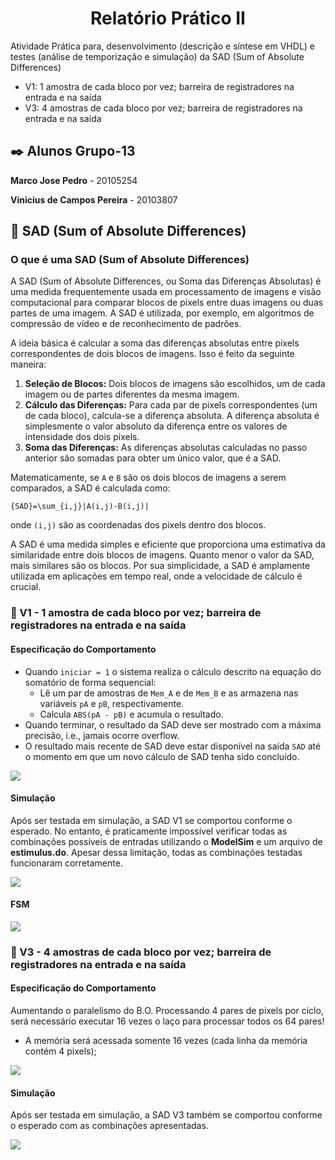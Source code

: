 <h1 align="center">Relatório Prático II</h1>

Atividade Prática para, desenvolvimento (descrição e síntese em VHDL) e testes (análise de temporização e simulação) da SAD  (Sum of Absolute Differences)

* V1: 1 amostra de cada bloco por vez; barreira de registradores na entrada e na saída
* V3: 4 amostras de cada bloco por vez; barreira de registradores na entrada e na saída

## ✒️ Alunos Grupo-13

**Marco Jose Pedro** - 20105254

**Vinicius de Campos Pereira** - 20103807

## 📄 SAD (Sum of Absolute Differences)

### O que é uma SAD (Sum of Absolute Differences)

A SAD (Sum of Absolute Differences, ou Soma das Diferenças Absolutas) é uma medida frequentemente usada em processamento de imagens e visão computacional 
para comparar blocos de pixels entre duas imagens ou duas partes de uma imagem. 
A SAD é utilizada, por exemplo, em algoritmos de compressão de vídeo e de reconhecimento de padrões.

A ideia básica é calcular a soma das diferenças absolutas entre pixels correspondentes de dois blocos de imagens. Isso é feito da seguinte maneira:

1. **Seleção de Blocos:** Dois blocos de imagens são escolhidos, um de cada imagem ou de partes diferentes da mesma imagem.
2. **Cálculo das Diferenças:** Para cada par de pixels correspondentes (um de cada bloco), calcula-se a diferença absoluta. A diferença absoluta é simplesmente o valor absoluto da diferença entre os valores de intensidade dos dois pixels.
3. **Soma das Diferenças:** As diferenças absolutas calculadas no passo anterior são somadas para obter um único valor, que é a SAD.

Matematicamente, se `A`  e `B` são os dois blocos de imagens a serem comparados, a SAD é calculada como:

`{SAD}=\sum_{i,j}|A(i,j)-B(i,j)|`

onde `(i,j)` são as coordenadas dos pixels dentro dos blocos.

A SAD é uma medida simples e eficiente que proporciona uma estimativa da similaridade entre dois blocos de imagens. 
Quanto menor o valor da SAD, mais similares são os blocos. Por sua simplicidade, a SAD é amplamente utilizada em aplicações em tempo real, 
onde a velocidade de cálculo é crucial.

### 📄 V1 - 1 amostra de cada bloco por vez; barreira de registradores na entrada e na saída

#### Especificação do Comportamento

- Quando `iniciar = 1` o sistema realiza o cálculo descrito na equação do somatório de forma sequencial:
  - Lê um par de amostras de `Mem_A` e de `Mem_B` e as armazena nas variáveis `pA` e `pB`, respectivamente.
  - Calcula `ABS(pA - pB)` e acumula o resultado.
- Quando terminar, o resultado da SAD deve ser mostrado com a máxima precisão, i.e., jamais ocorre overflow.
- O resultado mais recente de SAD deve estar disponível na saída `SAD` até o momento em que um novo cálculo de SAD tenha sido concluído.

![](https://iili.io/JpMIfta.png)

#### Simulação

Após ser testada em simulação, a SAD V1 se comportou conforme o esperado. No entanto, é praticamente impossível verificar todas as combinações possíveis de entradas utilizando o **ModelSim** e um arquivo de **estimulus.do**. Apesar dessa limitação, todas as combinações testadas funcionaram corretamente.

![](https://iili.io/JpMxOzb.md.png)

#### FSM

![](https://iili.io/JpMIWNe.png)

### 📄 V3 - 4 amostras de cada bloco por vez; barreira de registradores na entrada e na saída

#### Especificação do Comportamento

Aumentando o paralelismo do B.O.
 Processando 4 pares de pixels por ciclo, será necessário executar 16 vezes o laço para processar todos os 64 pares!
- A memória será acessada somente 16 vezes (cada linha da memória contém 4 pixels);

![](https://iili.io/JpMu5Gf.png)

#### Simulação

Após ser testada em simulação, a SAD V3 também se comportou conforme o esperado com as combinações apresentadas.

![](https://iili.io/JpMvTNI.png)
